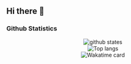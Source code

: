 ## Hi there 👋

<!--
**ccn8-caleb/ccn8-caleb** is a ✨ _special_ ✨ repository because its `README.md` (this file) appears on your GitHub profile.

Here are some ideas to get you started:

- 🔭 I’m currently working on ...
- 🌱 I’m currently learning ...
- 👯 I’m looking to collaborate on ...
- 🤔 I’m looking for help with ...
- 💬 Ask me about ...
- 📫 How to reach me: ...
- 😄 Pronouns: ...
- ⚡ Fun fact: ...
-->

### Github Statistics
<p align="center"> 
  <img src="https://github-readme-stats.vercel.app/api?username=ccn8-caleb&count_private=true&show_icons=true&theme=gotham" alt="github states"> 
  <br>
  <img src="https://github-readme-stats.vercel.app/api/top-langs/?username=ccn8-caleb&layout=compact&theme=gotham" alt="Top langs">
  <br>
  <img src="https://github-readme-stats.vercel.app/api/wakatime?username=ccn8_caleb&theme=gotham" alt="Wakatime card">
</p>
